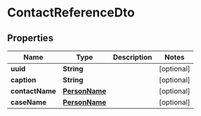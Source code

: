 # ContactReferenceDto

## Properties

| Name            | Type                            | Description | Notes      |
| --------------- | ------------------------------- | ----------- | ---------- |
| **uuid**        | **String**                      |             | [optional] |
| **caption**     | **String**                      |             | [optional] |
| **contactName** | [**PersonName**](PersonName.md) |             | [optional] |
| **caseName**    | [**PersonName**](PersonName.md) |             | [optional] |
